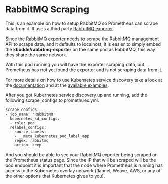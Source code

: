 # RabbitMQ Scraping

This is an example on how to setup RabbitMQ so Prometheus can scrape data from it.
It uses a third party [RabbitMQ exporter](https://github.com/kbudde/rabbitmq_exporter).

Since the [RabbitMQ exporter](https://github.com/kbudde/rabbitmq_exporter) needs to
scrape the RabbitMQ management API to scrape data, and it defaults to localhost, it is
easier to simply embed the **kbudde/rabbitmq-exporter** on the same pod as RabbitMQ,
this way they share the same network.

With this pod running you will have the exporter scraping data, but Prometheus has not
yet found the exporter and is not scraping data from it.

For more details on how to use Kubernetes service discovery take a look at the 
[documentation](https://prometheus.io/docs/operating/configuration/#kubernetes-sd-configurations-kubernetes_sd_config)
and at the [available examples](./../).

After you got Kubernetes service discovery up and running, add the following scrape_configs to promethues.yml.

```
scrape_configs:
- job_name: 'RabbitMQ'
  kubernetes_sd_configs:
  - role: pod
  relabel_configs:
  - source_labels:
    - __meta_kubernetes_pod_label_app
    regex: rabbitmq
    action: keep
```

And you should be able to see your RabbitMQ exporter being scraped on the Prometheus status page.
Since the IP that will be scraped will be the pod endpoint it is important that the node
where Prometheus is running has access to the Kubernetes overlay network
(flannel, Weave, AWS, or any of the other options that Kubernetes gives to you).
